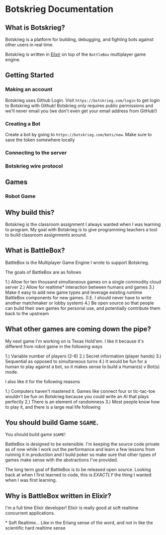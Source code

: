# Botskrieg Documentation

## What is Botskrieg?

Botskrieg is a platform for building, debugging, and fighting bots against other users in real time.

Botskrieg is written in [Elixir](https://elixir-lang.org/) on top of the `BattleBox` multiplayer game engine.

## Getting Started

### Making an account

Botskrieg uses Github Login. Visit `https://botskrieg.com/login` to get login to Botskrieg with Github! Botskrieg only requires public permissions and we'll never email you (we don't even get your email address from GitHub!)

### Creating a Bot

Create a bot by going to `https://botskrieg.com/bots/new`. Make sure to save the token somewhere locally

### Connecting to the server

### Botskrieg wire protocol

## Games

### Robot Game

## Why build this?

Botskrieg is the classroom assignment I always wanted when I was learning to program. My goal with Botskrieg is to give programming teachers a tool to build classroom assignments around.

## What is BattleBox?

BattleBox is the Multiplayer Game Engine I wrote to support Botskrieg.

The goals of BattleBox are as follows

1.) Allow for ten thousand simultaneous games on a single commodity cloud server
2.) Allow for realtime\* interaction between humans and games
3.) Make it easy to add new game types and leverage existing runtime BattleBox components for new games. (I.E. I should never have to write another matchmaker or lobby system)
4.) Be open source so that people can build their own games for personal use, and potentially contribute them back to the upstream

## What other games are coming down the pipe?

My next game I'm working on is Texas Hold'em. I like it because it's different from robot game in the following ways

1.) Variable number of players (2-6)
2.) Secret information (player hands)
3.) Sequential as opposed to simultaneous turns
4.) It would be fun for a human to play against a bot, so it makes sense to build a Human(s) v Bot(s) mode.

I also like it for the following reasons

1.) Computers haven't mastered it. Games like connect four or tic-tac-toe wouldn't be fun on Botskrieg because you could write an AI that plays perfectly
2.) There is an element of randomness
3.) Most people know how to play it, and there is a large real life following

## You should build Game `SGAME`.

You should build game `$GAME`!

BattleBox is designed to be extensible. I'm keeping the source code private as of now while I work out the performance and learn a few lessons from running it in production and I build poker so make sure that other types of games make sense with the abstractions I've provided.

The long term goal of BattleBox is to be released open source. Looking back at when I first learned to code, this is _*EXACTLY*_ the thing I wanted when I was first learning.

## Why is BattleBox written in Elixir?

I'm a full time Elixir developer! Elixir is really good at soft realtime concurrent applications.

\* Soft Realtime... Like in the Erlang sense of the word, and not in like the scientific hard realtime sense
